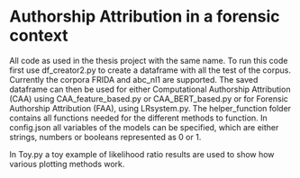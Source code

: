 # Authorship Attribution in a forensic context
All code as used in the thesis project with the same name. To run this code first use df_creator2.py to create a dataframe with all the test of the corpus. Currently the corpora FRIDA and abc_nl1 are supported.
The saved dataframe can then be used for either Computational Authorship Attribution (CAA) using CAA_feature_based.py or CAA_BERT_based.py or for Forensic Authorship Attribution (FAA), using LRsystem.py.
The helper_function folder contains all functions needed for the different methods to function. In config.json all variables of the models can be specified, which are either strings, numbers or booleans represented as 0 or 1.

In Toy.py a toy example of likelihood ratio results are used to show how various plotting methods work.

